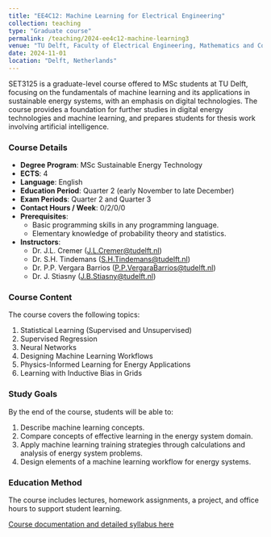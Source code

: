 ```yaml
---
title: "EE4C12: Machine Learning for Electrical Engineering"
collection: teaching
type: "Graduate course"
permalink: /teaching/2024-ee4c12-machine-learning3
venue: "TU Delft, Faculty of Electrical Engineering, Mathematics and Computer Science"
date: 2024-11-01
location: "Delft, Netherlands"
---
```


SET3125 is a graduate-level course offered to MSc students at TU Delft, focusing on the fundamentals of machine learning and its applications in sustainable energy systems, with an emphasis on digital technologies. The course provides a foundation for further studies in digital energy technologies and machine learning, and prepares students for thesis work involving artificial intelligence.

### Course Details
- **Degree Program**: MSc Sustainable Energy Technology
- **ECTS**: 4
- **Language**: English
- **Education Period**: Quarter 2 (early November to late December)
- **Exam Periods**: Quarter 2 and Quarter 3
- **Contact Hours / Week**: 0/2/0/0
- **Prerequisites**: 
  - Basic programming skills in any programming language.
  - Elementary knowledge of probability theory and statistics.
- **Instructors**:
  - Dr. J.L. Cremer ([J.L.Cremer@tudelft.nl](mailto:J.L.Cremer@tudelft.nl))
  - Dr. S.H. Tindemans ([S.H.Tindemans@tudelft.nl](mailto:S.H.Tindemans@tudelft.nl))
  - Dr. P.P. Vergara Barrios ([P.P.VergaraBarrios@tudelft.nl](mailto:P.P.VergaraBarrios@tudelft.nl))
  - Dr. J. Stiasny ([J.B.Stiasny@tudelft.nl](mailto:J.B.Stiasny@tudelft.nl))

### Course Content
The course covers the following topics:
1. Statistical Learning (Supervised and Unsupervised)
2. Supervised Regression
3. Neural Networks
4. Designing Machine Learning Workflows
5. Physics-Informed Learning for Energy Applications
6. Learning with Inductive Bias in Grids

### Study Goals
By the end of the course, students will be able to:
1. Describe machine learning concepts.
2. Compare concepts of effective learning in the energy system domain.
3. Apply machine learning training strategies through calculations and analysis of energy system problems.
4. Design elements of a machine learning workflow for energy systems.

### Education Method
The course includes lectures, homework assignments, a project, and office hours to support student learning.

[Course documentation and detailed syllabus here](https://studiegids.tudelft.nl/a101_displayCourse.do?course_id=70087)
